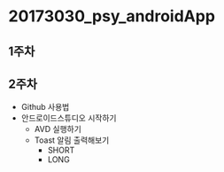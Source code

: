 # 20173030_psy_androidApp

## 1주차 

## 2주차    
  - Github 사용법  
  - 안드로이드스튜디오 시작하기
    - AVD 실행하기
    - Toast 알림 출력해보기  
      - SHORT
      - LONG 
  

  

